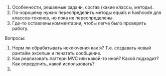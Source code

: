 1. Особенности, решаемые задачи, состав (какие классы, методы).
2. По-хорошему нужно переопределить методы equals и hashcode для классов-токенов, но пока не переопределены.
3. Где-то оставлены комментарии, чтобы легче было проверять работу.

Вопросы:
1. Норм ли обрабатывать исключения как я? Т.е. создавать новый рантайм эксепшн и печатать сообщение.
2. Как реализовать паттерн MVC или какой-то иной? Какой подходит? Как определить, какой использовать?
3. 
